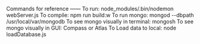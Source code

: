 Commands for reference
——
To run: node_modules/.bin/nodemon webServer.js
To compile: npm run build:w
To run mongo: mongod --dbpath /usr/local/var/mongodb
To see mongo visually in terminal: mongosh
To see mongo visually in GUI: Compass or Atlas
To Load data to local: node loadDatabase.js

